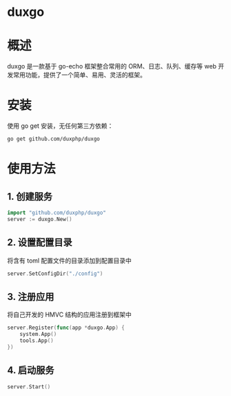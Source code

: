 duxgo
====================

# 概述
duxgo 是一款基于 go-echo 框架整合常用的 ORM、日志、队列、缓存等 web 开发常用功能，提供了一个简单、易用、灵活的框架。

# 安装

使用 go get 安装，无任何第三方依赖：

```sh
go get github.com/duxphp/duxgo
```

# 使用方法

## 1. 创建服务

```go
import "github.com/duxphp/duxgo"
server := duxgo.New()
```

## 2. 设置配置目录

将含有 toml 配置文件的目录添加到配置目录中
```go
server.SetConfigDir("./config")
```

## 3. 注册应用

将自己开发的 HMVC 结构的应用注册到框架中
```go
server.Register(func(app *duxgo.App) {
    system.App()
    tools.App()
})
```

## 4. 启动服务
```go
server.Start()
```
